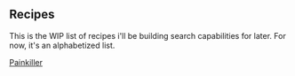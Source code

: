 ## Recipes

This is the WIP list of recipes i'll be building search capabilities for later. For now, it's an alphabetized list.

[Painkiller](painkiller)
